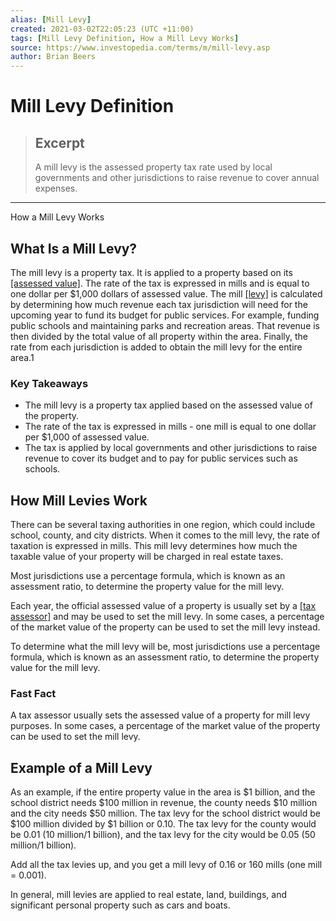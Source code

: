 ```yaml
---
alias: [Mill Levy]
created: 2021-03-02T22:05:23 (UTC +11:00)
tags: [Mill Levy Definition, How a Mill Levy Works]
source: https://www.investopedia.com/terms/m/mill-levy.asp
author: Brian Beers
---
```


# Mill Levy Definition

> ## Excerpt
> A mill levy is the assessed property tax rate used by local governments and other jurisdictions to raise revenue to cover annual expenses.

---

How a Mill Levy Works
## What Is a Mill Levy?

The mill levy is a property tax. It is applied to a property based on its [[assessed value]](https://www.investopedia.com/terms/a/assessedvalue.asp). The rate of the tax is expressed in mills and is equal to one dollar per $1,000 dollars of assessed value. The mill [[levy]](https://www.investopedia.com/terms/l/levy.asp) is calculated by determining how much revenue each tax jurisdiction will need for the upcoming year to fund its budget for public services. For example, funding public schools and maintaining parks and recreation areas. That revenue is then divided by the total value of all property within the area. Finally, the rate from each jurisdiction is added to obtain the mill levy for the entire area.1

### Key Takeaways

-   The mill levy is a property tax applied based on the assessed value of the property.
-   The rate of the tax is expressed in mills - one mill is equal to one dollar per $1,000 of assessed value.
-   The tax is applied by local governments and other jurisdictions to raise revenue to cover its budget and to pay for public services such as schools.

## How Mill Levies Work

There can be several taxing authorities in one region, which could include school, county, and city districts. When it comes to the mill levy, the rate of taxation is expressed in mills. This mill levy determines how much the taxable value of your property will be charged in real estate taxes.

Most jurisdictions use a percentage formula, which is known as an assessment ratio, to determine the property value for the mill levy.

Each year, the official assessed value of a property is usually set by a [[tax assessor]](https://www.investopedia.com/terms/a/assessor.asp) and may be used to set the mill levy. In some cases, a percentage of the market value of the property can be used to set the mill levy instead.

To determine what the mill levy will be, most jurisdictions use a percentage formula, which is known as an assessment ratio, to determine the property value for the mill levy.

### Fast Fact

A tax assessor usually sets the assessed value of a property for mill levy purposes. In some cases, a percentage of the market value of the property can be used to set the mill levy.

## Example of a Mill Levy

As an example, if the entire property value in the area is $1 billion, and the school district needs $100 million in revenue, the county needs $10 million and the city needs $50 million. The tax levy for the school district would be $100 million divided by $1 billion or 0.10. The tax levy for the county would be 0.01 (10 million/1 billion), and the tax levy for the city would be 0.05 (50 million/1 billion).

Add all the tax levies up, and you get a mill levy of 0.16 or 160 mills (one mill = 0.001).

In general, mill levies are applied to real estate, land, buildings, and significant personal property such as cars and boats.
